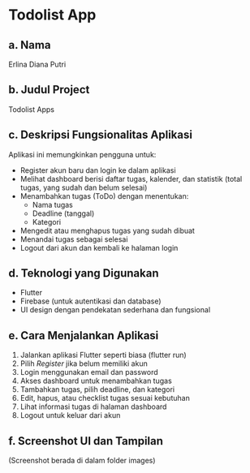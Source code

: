 # Todolist App

## a. Nama
Erlina Diana Putri

## b. Judul Project
Todolist Apps

## c. Deskripsi Fungsionalitas Aplikasi
Aplikasi ini memungkinkan pengguna untuk:
- Register akun baru dan login ke dalam aplikasi
- Melihat dashboard berisi daftar tugas, kalender, dan statistik (total tugas, yang sudah dan belum selesai)
- Menambahkan tugas (ToDo) dengan menentukan:
  - Nama tugas
  - Deadline (tanggal)
  - Kategori
- Mengedit atau menghapus tugas yang sudah dibuat
- Menandai tugas sebagai selesai
- Logout dari akun dan kembali ke halaman login

## d. Teknologi yang Digunakan
- Flutter
- Firebase (untuk autentikasi dan database)
- UI design dengan pendekatan sederhana dan fungsional

## e. Cara Menjalankan Aplikasi
1. Jalankan aplikasi Flutter seperti biasa (flutter run)
2. Pilih *Register* jika belum memiliki akun
3. Login menggunakan email dan password
4. Akses dashboard untuk menambahkan tugas
5. Tambahkan tugas, pilih deadline, dan kategori
6. Edit, hapus, atau checklist tugas sesuai kebutuhan
7. Lihat informasi tugas di halaman dashboard
8. Logout untuk keluar dari akun

## f. Screenshot UI dan Tampilan
(Screenshot berada di dalam folder images)
